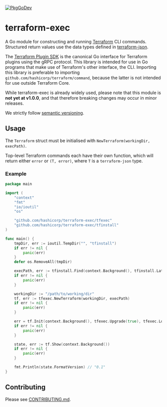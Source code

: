 [![PkgGoDev](https://pkg.go.dev/badge/github.com/hashicorp/terraform-exec)](https://pkg.go.dev/github.com/hashicorp/terraform-exec)

# terraform-exec

A Go module for constructing and running [Terraform](https://terraform.io) CLI commands. Structured return values use the data types defined in [terraform-json](https://github.com/hashicorp/terraform-json).

The [Terraform Plugin SDK](https://github.com/hashicorp/terraform-plugin-sdk) is the canonical Go interface for Terraform plugins using the gRPC protocol. This library is intended for use in Go programs that make use of Terraform's other interface, the CLI. Importing this library is preferable to importing `github.com/hashicorp/terraform/command`, because the latter is not intended for use outside Terraform Core.

While terraform-exec is already widely used, please note that this module is **not yet at v1.0.0**, and that therefore breaking changes may occur in minor releases.

We strictly follow [semantic versioning](https://semver.org).

## Usage

The `Terraform` struct must be initialised with `NewTerraform(workingDir, execPath)`. 

Top-level Terraform commands each have their own function, which will return either `error` or `(T, error)`, where `T` is a `terraform-json` type.


### Example


```go
package main

import (
	"context"
	"fmt"
	"io/ioutil"
	"os"

	"github.com/hashicorp/terraform-exec/tfexec"
	"github.com/hashicorp/terraform-exec/tfinstall"
)

func main() {
	tmpDir, err := ioutil.TempDir("", "tfinstall")
	if err != nil {
		panic(err)
	}
	defer os.RemoveAll(tmpDir)

	execPath, err := tfinstall.Find(context.Background(), tfinstall.LatestVersion(tmpDir, false))
	if err != nil {
		panic(err)
	}

	workingDir := "/path/to/working/dir"
	tf, err := tfexec.NewTerraform(workingDir, execPath)
	if err != nil {
		panic(err)
	}

	err = tf.Init(context.Background(), tfexec.Upgrade(true), tfexec.LockTimeout("60s"))
	if err != nil {
		panic(err)
	}

	state, err := tf.Show(context.Background())
	if err != nil {
		panic(err)
	}

	fmt.Println(state.FormatVersion) // "0.1"
}
```

## Contributing

Please see [CONTRIBUTING.md](./CONTRIBUTING.md).
